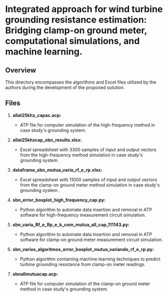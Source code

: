 # Integrated approach for wind turbine grounding resistance estimation: Bridging clamp-on ground meter, computational simulations, and machine learning.

## Overview
This directory encompasses the algorithms and Excel files utilized by the authors during the development of the proposed solution. 

## Files

1. **allat25khz_capac.acp:**
   - ATP file for computer simulation of the high-frequency method in case study's grounding system.

2. **allat25khzcap_sbn_results.xlsx:**
   - Excel spreadsheet with 3300 samples of input and output vectors from the high-frequency method simulation in case study's grounding system.

3. **dataframe_sbn_mutua_varia_rf_e_rp.xlsx:**
   - Excel spreadsheet with 11000 samples of input and output vectors from the clamp-on ground meter method simulation in case study's grounding system.

4. **sbn_error_boxplot_high_frequency_cap.py:**
   - Python algorithm to automate data insertion and removal in ATP software for high-frequency measurement circuit simulation.

5. **sbn_varia_Rf_e_Rp_e_k_com_mutua_all_cap_111143.py:**
    - Python algorithm to automate data insertion and removal in ATP software for clamp-on ground meter measurement circuit simulation.

6. **sbn_varios_algoritmos_error_boxplot_mutua_variando_rf_e_rp.py:**
    - Python algorithm containing machine learning techniques to predict turbine grounding resistance from clamp-on meter readings.

7. **sbnallmutuacap.acp:**
    - ATP file for computer simulation of the clamp-on ground meter method in case study's grounding system.



